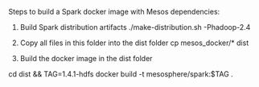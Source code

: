 Steps to build a Spark docker image with Mesos dependencies:

1. Build Spark distribution artifacts
./make-distribution.sh -Phadoop-2.4

2. Copy all files in this folder into the dist folder
cp mesos_docker/* dist

3. Build the docker image in the dist folder

cd dist && TAG=1.4.1-hdfs docker build -t mesosphere/spark:$TAG .
